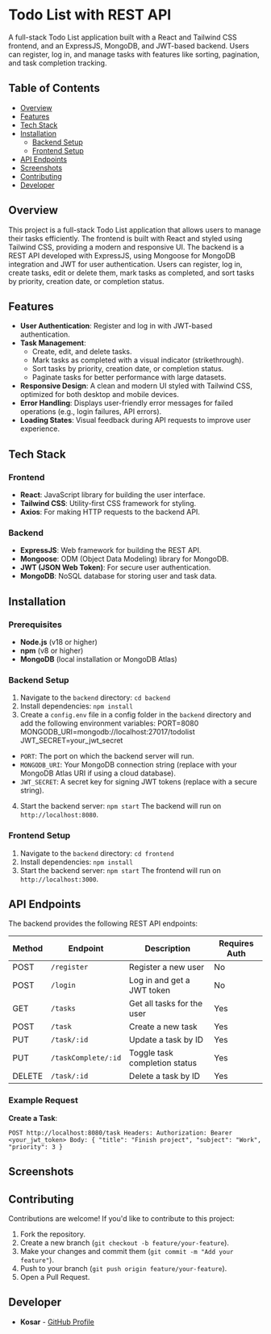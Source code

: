 # Todo List with REST API

A full-stack Todo List application built with a React and Tailwind CSS frontend, and an ExpressJS, MongoDB, and JWT-based backend. Users can register, log in, and manage tasks with features like sorting, pagination, and task completion tracking.

## Table of Contents
- [Overview](#overview)
- [Features](#features)
- [Tech Stack](#tech-stack)
- [Installation](#installation)
  - [Backend Setup](#backend-setup)
  - [Frontend Setup](#frontend-setup)
- [API Endpoints](#api-endpoints)
- [Screenshots](#screenshots)
- [Contributing](#contributing)
- [Developer](#developer)

## Overview

This project is a full-stack Todo List application that allows users to manage their tasks efficiently. The frontend is built with React and styled using Tailwind CSS, providing a modern and responsive UI. The backend is a REST API developed with ExpressJS, using Mongoose for MongoDB integration and JWT for user authentication. Users can register, log in, create tasks, edit or delete them, mark tasks as completed, and sort tasks by priority, creation date, or completion status.

## Features

- **User Authentication**: Register and log in with JWT-based authentication.
- **Task Management**:
  - Create, edit, and delete tasks.
  - Mark tasks as completed with a visual indicator (strikethrough).
  - Sort tasks by priority, creation date, or completion status.
  - Paginate tasks for better performance with large datasets.
- **Responsive Design**: A clean and modern UI styled with Tailwind CSS, optimized for both desktop and mobile devices.
- **Error Handling**: Displays user-friendly error messages for failed operations (e.g., login failures, API errors).
- **Loading States**: Visual feedback during API requests to improve user experience.

## Tech Stack

### Frontend
- **React**: JavaScript library for building the user interface.
- **Tailwind CSS**: Utility-first CSS framework for styling.
- **Axios**: For making HTTP requests to the backend API.

### Backend
- **ExpressJS**: Web framework for building the REST API.
- **Mongoose**: ODM (Object Data Modeling) library for MongoDB.
- **JWT (JSON Web Token)**: For secure user authentication.
- **MongoDB**: NoSQL database for storing user and task data.


## Installation

### Prerequisites
- **Node.js** (v18 or higher)
- **npm** (v8 or higher)
- **MongoDB** (local installation or MongoDB Atlas)

### Backend Setup
1. Navigate to the `backend` directory: `cd backend`
2. Install dependencies: `npm install`
3. Create a `config.env` file in a config folder in the `backend` directory and add the following environment variables:
   PORT=8080
   MONGODB_URI=mongodb://localhost:27017/todolist
   JWT_SECRET=your_jwt_secret
- `PORT`: The port on which the backend server will run.
- `MONGODB_URI`: Your MongoDB connection string (replace with your MongoDB Atlas URI if using a cloud database).
- `JWT_SECRET`: A secret key for signing JWT tokens (replace with a secure string).
4. Start the backend server: `npm start`
The backend will run on `http://localhost:8080`.

### Frontend Setup
1. Navigate to the `backend` directory: `cd frontend`
2. Install dependencies: `npm install`
3. Start the backend server: `npm start`
The frontend will run on `http://localhost:3000`.

## API Endpoints

The backend provides the following REST API endpoints:

| Method | Endpoint              | Description                     | Requires Auth |
|--------|-----------------------|---------------------------------|---------------|
| POST   | `/register`           | Register a new user             | No            |
| POST   | `/login`              | Log in and get a JWT token      | No            |
| GET    | `/tasks`              | Get all tasks for the user      | Yes           |
| POST   | `/task`               | Create a new task               | Yes           |
| PUT    | `/task/:id`           | Update a task by ID             | Yes           |
| PUT    | `/taskComplete/:id`   | Toggle task completion status   | Yes           |
| DELETE | `/task/:id`           | Delete a task by ID             | Yes           |

### Example Request
**Create a Task**:

`POST http://localhost:8080/task
Headers: Authorization: Bearer <your_jwt_token>
Body: {
  "title": "Finish project",
  "subject": "Work",
  "priority": 3
}`


## Screenshots


## Contributing

Contributions are welcome! If you'd like to contribute to this project:
1. Fork the repository.
2. Create a new branch (`git checkout -b feature/your-feature`).
3. Make your changes and commit them (`git commit -m "Add your feature"`).
4. Push to your branch (`git push origin feature/your-feature`).
5. Open a Pull Request.

## Developer

- **Kosar** - [GitHub Profile](https://github.com/kosar726)



